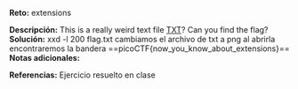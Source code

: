 **Reto:** extensions

**Descripción:**
This is a really weird text file [TXT](https://jupiter.challenges.picoctf.org/static/e7e5d188621ee705ceeb0452525412ef/flag.txt)? Can you find the flag?
**Solución:**
xxd -l 200 flag.txt
cambiamos el archivo de txt a png al abrirla encontraremos la bandera 
==picoCTF{now_you_know_about_extensions}==
**Notas adicionales:**

**Referencias:**
Ejercicio resuelto en clase  

